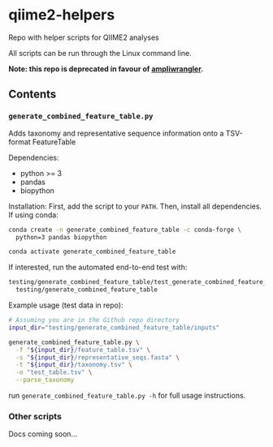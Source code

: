 # qiime2-helpers
Repo with helper scripts for QIIME2 analyses

All scripts can be run through the Linux command line.

**Note: this repo is deprecated in favour of [ampliwrangler](https://github.com/jmtsuji/ampliwrangler).**

## Contents

### `generate_combined_feature_table.py`
Adds taxonomy and representative sequence information onto a TSV-format FeatureTable

Dependencies:
- python >= 3
- pandas
- biopython

Installation:
First, add the script to your `PATH`. 
Then, install all dependencies. If using conda:
```bash
conda create -n generate_combined_feature_table -c conda-forge \
  python=3 pandas biopython

conda activate generate_combined_feature_table
```

If interested, run the automated end-to-end test with:
```bash
testing/generate_combined_feature_table/test_generate_combined_feature_table.sh \
  testing/generate_combined_feature_table
```

Example usage (test data in repo):
```bash
# Assuming you are in the Github repo directory
input_dir="testing/generate_combined_feature_table/inputs"

generate_combined_feature_table.py \
  -f "${input_dir}/feature_table.tsv" \
  -s "${input_dir}/representative_seqs.fasta" \
  -t "${input_dir}/taxonomy.tsv" \
  -o "test_table.tsv" \
  --parse_taxonomy
```
run `generate_combined_feature_table.py -h` for full usage instructions.

### Other scripts
Docs coming soon...
